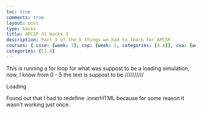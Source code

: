 ```yaml
---
toc: true
comments: true
layout: post
type: hacks
title: APCSP JS Hacks 3
description: Part 3 of the 5 things we had to learn for APCSP 
courses: { csse: {week: 1}, csp: {week: 5, categories: [4.A]}, csa: {week: 0} }
categories: [C1.4]
---
```


This is running a for loop for what was suppost to be a loading simulation, now, I know from 0 - 5 the text is suppost to be 
\/\/\/\/\/\/\/\/\/\/

<p id="Load">Loading</p>
<script>
    var loadingScreen = document.getElementById("Load").innerHTML;
    var time = new Date(); 
    var wait = time.getTime();
    for(x = 0; x < 10; x++){
        if(wait + 1000000 > new Date().getTime()){
            console.log("Starts with", loadingScreen)
            if(loadingScreen != "Loading..."){
                loadingScreen += ".";
            }
            else{
                loadingScreen = "Loading";
            }   
        }
    }
    document.getElementById("Load").innerHTML = loadingScreen
    console.log("Ends with", loadingScreen)
</script> 

Found out that I had to redefine .innerHTML because for some reason it wasn't working just once.